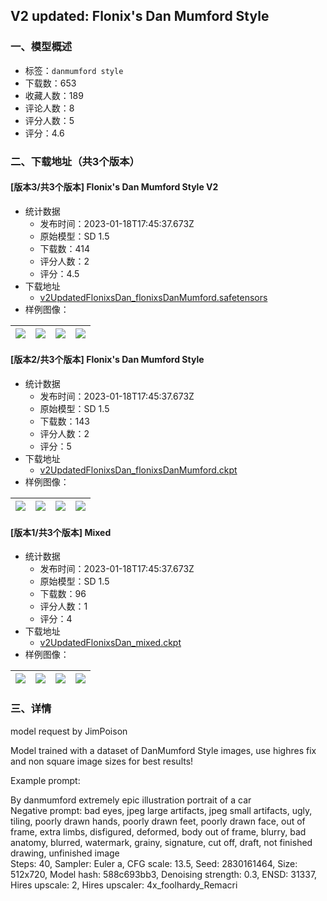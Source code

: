 ## V2 updated: Flonix's Dan Mumford Style
### 一、模型概述

- 标签：`danmumford style`
- 下载数：653
- 收藏人数：189
- 评论人数：8
- 评分人数：5
- 评分：4.6

### 二、下载地址（共3个版本）

#### [版本3/共3个版本] Flonix's Dan Mumford Style V2

- 统计数据
  - 发布时间：2023-01-18T17:45:37.673Z
  - 原始模型：SD 1.5
  - 下载数：414
  - 评分人数：2
  - 评分：4.5
- 下载地址
  - [v2UpdatedFlonixsDan_flonixsDanMumford.safetensors](https://civitai.com/api/download/models/5470)
- 样例图像：

| <img src="https://image.civitai.com/xG1nkqKTMzGDvpLrqFT7WA/d9aa121e-b222-4f04-5468-30186bb93400/width=450/43351.jpeg" /> | <img src="https://image.civitai.com/xG1nkqKTMzGDvpLrqFT7WA/393ed1e3-d23e-4b32-d766-107e49013500/width=450/43350.jpeg" /> | <img src="https://image.civitai.com/xG1nkqKTMzGDvpLrqFT7WA/e7c300fa-8be2-424c-edaa-55bf620d5400/width=450/43349.jpeg" /> | <img src="https://image.civitai.com/xG1nkqKTMzGDvpLrqFT7WA/916a63da-b388-4282-b871-59432e33e300/width=450/43348.jpeg" /> |
| ---- | ---- | ---- | ---- |

#### [版本2/共3个版本] Flonix's Dan Mumford Style

- 统计数据
  - 发布时间：2023-01-18T17:45:37.673Z
  - 原始模型：SD 1.5
  - 下载数：143
  - 评分人数：2
  - 评分：5
- 下载地址
  - [v2UpdatedFlonixsDan_flonixsDanMumford.ckpt](https://civitai.com/api/download/models/5200)
- 样例图像：

| <img src="https://image.civitai.com/xG1nkqKTMzGDvpLrqFT7WA/5cee9162-bcba-42a6-acf8-65b61807f200/width=450/39496.jpeg" /> | <img src="https://image.civitai.com/xG1nkqKTMzGDvpLrqFT7WA/72eb09df-1f1b-4b73-4e48-54ac9d4e0c00/width=450/39515.jpeg" /> | <img src="https://image.civitai.com/xG1nkqKTMzGDvpLrqFT7WA/ca9294a0-ed69-48c9-5a9d-bfad88b1f700/width=450/39514.jpeg" /> | <img src="https://image.civitai.com/xG1nkqKTMzGDvpLrqFT7WA/4a4cda12-ef26-4024-fc94-6a703f20d000/width=450/39513.jpeg" /> |
| ---- | ---- | ---- | ---- |

#### [版本1/共3个版本] Mixed

- 统计数据
  - 发布时间：2023-01-18T17:45:37.673Z
  - 原始模型：SD 1.5
  - 下载数：96
  - 评分人数：1
  - 评分：4
- 下载地址
  - [v2UpdatedFlonixsDan_mixed.ckpt](https://civitai.com/api/download/models/5329)
- 样例图像：

| <img src="https://image.civitai.com/xG1nkqKTMzGDvpLrqFT7WA/06b46973-06d6-4663-e3bf-bbe5f6321e00/width=450/41356.jpeg" /> | <img src="https://image.civitai.com/xG1nkqKTMzGDvpLrqFT7WA/f41f642a-d0df-4c9c-9e88-dbd105cb6b00/width=450/41355.jpeg" /> | <img src="https://image.civitai.com/xG1nkqKTMzGDvpLrqFT7WA/830ad726-4ed4-4f4d-faff-fb66203fcd00/width=450/41354.jpeg" /> | <img src="https://image.civitai.com/xG1nkqKTMzGDvpLrqFT7WA/53dfe210-e386-4aa1-5bcd-220b38aa4000/width=450/41353.jpeg" /> |
| ---- | ---- | ---- | ---- |


### 三、详情
<p>model request by JimPoison</p><p>Model trained with a dataset of DanMumford Style images, use highres fix and non square image sizes for best results!</p><p>Example prompt:</p><p>By danmumford extremely epic illustration portrait of a car<br />Negative prompt: bad eyes, jpeg large artifacts, jpeg small artifacts, ugly, tiling, poorly drawn hands, poorly drawn feet, poorly drawn face, out of frame, extra limbs, disfigured, deformed, body out of frame, blurry, bad anatomy, blurred, watermark, grainy, signature, cut off, draft, not finished drawing, unfinished image<br />Steps: 40, Sampler: Euler a, CFG scale: 13.5, Seed: 2830161464, Size: 512x720, Model hash: 588c693bb3, Denoising strength: 0.3, ENSD: 31337, Hires upscale: 2, Hires upscaler: 4x_foolhardy_Remacri</p>